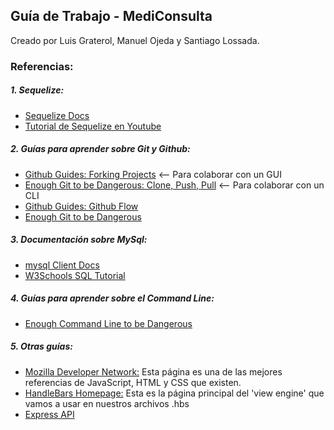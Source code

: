 ## Guía de Trabajo - MediConsulta

Creado por Luis Graterol, Manuel Ojeda y Santiago Lossada.

### Referencias:

##### 1. Sequelize:
* [Sequelize Docs](http://sequelize.readthedocs.io/en/v3/)
* [Tutorial de Sequelize en Youtube](https://www.youtube.com/watch?v=qsDvJrGMSUY&index=1&list=PL5ze0DjYv5DYBDfl0vF_VRxEu8JdTIHlR)

##### 2. Guías para aprender sobre Git y Github:
* [Github Guides: Forking Projects](https://guides.github.com/activities/forking/)  <-- Para colaborar con un GUI
* [Enough Git to be Dangerous: Clone, Push, Pull](https://www.learnenough.com/git-tutorial#sec-clone_push_pull) <-- Para colaborar con un CLI
* [Github Guides: Github Flow](https://guides.github.com/introduction/flow/)
* [Enough Git to be Dangerous](https://www.learnenough.com/git-tutorial#sec-getting_started)

##### 3. Documentación sobre MySql:
* [mysql Client Docs](https://github.com/mysqljs/mysql#establishing-connections)
* [W3Schools SQL Tutorial](https://www.w3schools.com/sql/default.asp)

##### 4. Guías para aprender sobre el Command Line:
* [Enough Command Line to be Dangerous](https://www.learnenough.com/command-line-tutorial#sec-basics)

##### 5. Otras guías:
* [Mozilla Developer Network:](https://developer.mozilla.org/en-US/) Esta página es una de las mejores referencias de JavaScript, HTML y CSS que existen.
* [HandleBars Homepage:](http://handlebarsjs.com/) Esta es la página principal del 'view engine' que vamos a usar en nuestros archivos .hbs
* [Express API](http://expressjs.com/en/4x/api.html)
